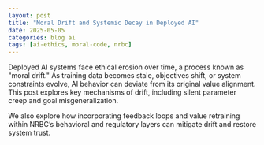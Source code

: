 ```yaml
---
layout: post
title: "Moral Drift and Systemic Decay in Deployed AI"
date: 2025-05-05
categories: blog ai
tags: [ai-ethics, moral-code, nrbc]
---
```


Deployed AI systems face ethical erosion over time, a process known as "moral drift." As training data becomes stale, objectives shift, or system constraints evolve, AI behavior can deviate from its original value alignment. This post explores key mechanisms of drift, including silent parameter creep and goal misgeneralization.

We also explore how incorporating feedback loops and value retraining within NRBC’s behavioral and regulatory layers can mitigate drift and restore system trust.